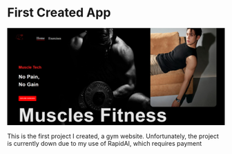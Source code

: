 # First Created App 

![Gym Logo](public/gym-bg.png)




This is the first project I created, a gym website. Unfortunately, 
the project is currently down due to my use of RapidAI, which requires payment
